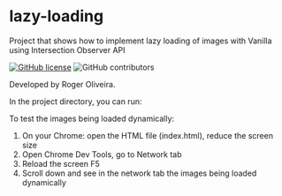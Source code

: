 # lazy-loading

Project that shows how to implement lazy loading of images with Vanilla using Intersection Observer API

[![GitHub license](https://img.shields.io/badge/license-MIT-blue.svg)](https://github.com/rogeroliveira84/lazy-loading/blob/master/LICENSE) ![GitHub contributors](https://img.shields.io/github/contributors/rogeroliveira84/lazy-loading.svg?color=orange)

Developed by Roger Oliveira.

In the project directory, you can run:

To test the images being loaded dynamically:

1. On your Chrome: open the HTML file (index.html), reduce the screen size
2. Open Chrome Dev Tools, go to Network tab
3. Reload the screen F5
4. Scroll down and see in the network tab the images being loaded dynamically
